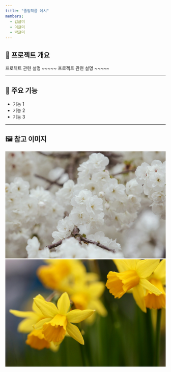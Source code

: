 ```yaml
---
title: "졸업작품 예시"
members:
  - 김글미
  - 이글미
  - 박글미
---
```


## 🧠 프로젝트 개요

프로젝트 관련 설명 ~~~~~
프로젝트 관련 설명 ~~~~~

---

## 🔧 주요 기능

- 기능 1
- 기능 2
- 기능 3

---

## 🖼️ 참고 이미지

![앱 실행화면](images/sample1.jpg)
![사용 예시](images/sample2.jpg)
